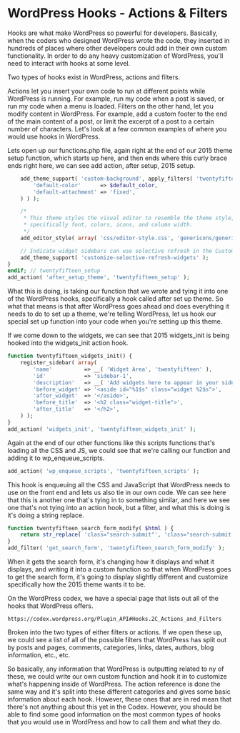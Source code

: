 # WordPress Hooks - Actions & Filters

Hooks are what make WordPress so powerful for developers. Basically, when the coders who designed WordPress wrote the code, they inserted in hundreds of places where other developers could add in their own custom functionality. In order to do any heavy customization of WordPress, you'll need to interact with hooks at some level. 

Two types of hooks exist in WordPress, actions and filters. 

Actions let you insert your own code to run at different points while WordPress is running. For example, run my code when a post is saved, or run my code when a menu is loaded. Filters on the other hand, let you modify content in WordPress. For example, add a custom footer to the end of the main content of a post, or limit the excerpt of a post to a certain number of characters. Let's look at a few common examples of where you would use hooks in WordPress. 

Lets open up our functions.php file, again right at the end of our 2015 theme setup function, which starts up here, and then ends where this curly brace ends right here, we can see add action, after setup, 2015 setup. 

```php
	add_theme_support( 'custom-background', apply_filters( 'twentyfifteen_custom_background_args', array(
		'default-color'      => $default_color,
		'default-attachment' => 'fixed',
	) ) );

	/*
	 * This theme styles the visual editor to resemble the theme style,
	 * specifically font, colors, icons, and column width.
	 */
	add_editor_style( array( 'css/editor-style.css', 'genericons/genericons.css', twentyfifteen_fonts_url() ) );

	// Indicate widget sidebars can use selective refresh in the Customizer.
	add_theme_support( 'customize-selective-refresh-widgets' );
}
endif; // twentyfifteen_setup
add_action( 'after_setup_theme', 'twentyfifteen_setup' );
```

What this is doing, is taking our function that we wrote and tying it into one of the WordPress hooks, specifically a hook called after set up theme. So what that means is that after WordPress goes ahead and does everything it needs to do to set up a theme, we're telling WordPress, let us hook our special set up function into your code when you're setting up this theme. 

If we come down to the widgets, we can see that 2015 widgets\_init is being hooked into the widgets\_init action hook. 

```php
function twentyfifteen_widgets_init() {
	register_sidebar( array(
		'name'          => __( 'Widget Area', 'twentyfifteen' ),
		'id'            => 'sidebar-1',
		'description'   => __( 'Add widgets here to appear in your sidebar.', 'twentyfifteen' ),
		'before_widget' => '<aside id="%1$s" class="widget %2$s">',
		'after_widget'  => '</aside>',
		'before_title'  => '<h2 class="widget-title">',
		'after_title'   => '</h2>',
	) );
}
add_action( 'widgets_init', 'twentyfifteen_widgets_init' );
```

Again at the end of our other functions like this scripts functions that's loading all the CSS and JS, we could see that we're calling our function and adding it to wp\_enqueue\_scripts. 

```php
add_action( 'wp_enqueue_scripts', 'twentyfifteen_scripts' );
```

This hook is enqueuing all the CSS and JavaScript that WordPress needs to use on the front end and lets us also tie in our own code. We can see here that this is another one that's tying in to something similar, and here we see one that's not tying into an action hook, but a filter, and what this is doing is it's doing a string replace. 

```php
function twentyfifteen_search_form_modify( $html ) {
	return str_replace( 'class="search-submit"', 'class="search-submit screen-reader-text"', $html );
}
add_filter( 'get_search_form', 'twentyfifteen_search_form_modify' );
```

When it gets the search form, it's changing how it displays and what it displays, and writing it into a custom function so that when WordPress goes to get the search form, it's going to display slightly different and customize specifically how the 2015 theme wants it to be. 

On the WordPress codex, we have a special page that lists out all of the hooks that WordPress offers. 

```text
https://codex.wordpress.org/Plugin_API#Hooks.2C_Actions_and_Filters
```

Broken into the two types of either filters or actions. If we open these up, we could see a list of all of the possible filters that WordPress has split out by posts and pages, comments, categories, links, dates, authors, blog information, etc., etc. 

So basically, any information that WordPress is outputting related to ny of these, we could write our own custom function and hook it in to customize what's happening inside of WordPress. The action reference is done the same way and it's split into these different categories and gives some basic information about each hook. However, these ones that are in red mean that there's not anything about this yet in the Codex. However, you should be able to find some good information on the most common types of hooks that you would use in WordPress and how to call them and what they do.





